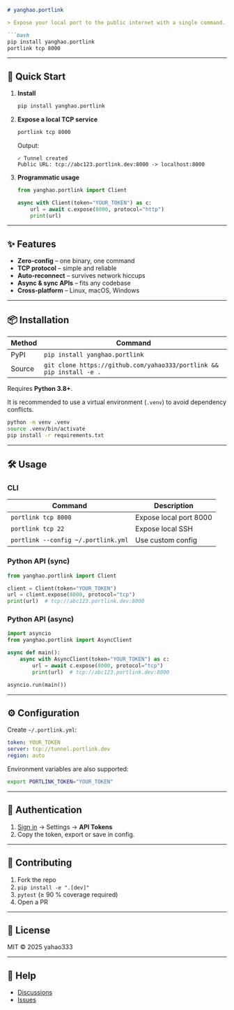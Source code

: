 ```markdown
# yanghao.portlink

> Expose your local port to the public internet with a single command.

```bash
pip install yanghao.portlink
portlink tcp 8000
```

---

## 🚀 Quick Start

1. **Install**  
   ```bash
   pip install yanghao.portlink
   ```

2. **Expose a local TCP service**  
   ```bash
   portlink tcp 8000
   ```
   Output:
   ```
   ✓ Tunnel created
   Public URL: tcp://abc123.portlink.dev:8000 -> localhost:8000
   ```

3. **Programmatic usage**  
   ```python
   from yanghao.portlink import Client

   async with Client(token="YOUR_TOKEN") as c:
       url = await c.expose(8000, protocol="http")
       print(url)
   ```

---

## ✨ Features

- **Zero-config** – one binary, one command  
- **TCP protocol** – simple and reliable  
- **Auto-reconnect** – survives network hiccups  
- **Async & sync APIs** – fits any codebase  
- **Cross-platform** – Linux, macOS, Windows  

---

## 📦 Installation

| Method | Command |
|--------|---------|
| PyPI   | `pip install yanghao.portlink` |
| Source | `git clone https://github.com/yahao333/portlink && pip install -e .` |

Requires **Python 3.8+**.

It is recommended to use a virtual environment (`.venv`) to avoid dependency conflicts.

```bash
python -m venv .venv
source .venv/bin/activate
pip install -r requirements.txt
```

---

## 🛠 Usage

### CLI

| Command | Description |
|---------|-------------|
| `portlink tcp 8000` | Expose local port 8000 |
| `portlink tcp 22`    | Expose local SSH |
| `portlink --config ~/.portlink.yml` | Use custom config |

### Python API (sync)

```python
from yanghao.portlink import Client

client = Client(token="YOUR_TOKEN")
url = client.expose(8000, protocol="tcp")
print(url)  # tcp://abc123.portlink.dev:8000
```

### Python API (async)

```python
import asyncio
from yanghao.portlink import AsyncClient

async def main():
    async with AsyncClient(token="YOUR_TOKEN") as c:
        url = await c.expose(8000, protocol="tcp")
        print(url)  # tcp://abc123.portlink.dev:8000

asyncio.run(main())
```

---

## ⚙️ Configuration

Create `~/.portlink.yml`:

```yaml
token: YOUR_TOKEN
server: tcp://tunnel.portlink.dev
region: auto
```

Environment variables are also supported:
```bash
export PORTLINK_TOKEN="YOUR_TOKEN"
```

---

## 🔐 Authentication

1. [Sign in](https://portlink.dev) → Settings → **API Tokens**  
2. Copy the token, export or save in config.

---

## 🤝 Contributing

1. Fork the repo  
2. `pip install -e ".[dev]"`  
3. `pytest` (≥ 90 % coverage required)  
4. Open a PR

---

## 📄 License

MIT © 2025 yahao333

---

## 💬 Help

- [Discussions](https://github.com/yahao333/portlink/discussions)  
- [Issues](https://github.com/yahao333/portlink/issues)
```